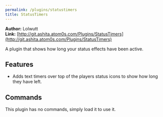 ```yaml
---
permalink: /plugins/statustimers
title: StatusTimers
---
```


**Author:** Lolwutt<br/>
**Link:** [http://git.ashita.atom0s.com/Plugins/StatusTimers](http://git.ashita.atom0s.com/Plugins/StatusTimers)

A plugin that shows how long your status effects have been active.

## Features

  * Adds text timers over top of the players status icons to show how long they have left.

## Commands

This plugin has no commands, simply load it to use it.
